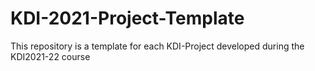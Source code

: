 # KDI-2021-Project-Template
This repository is a template for each KDI-Project developed during the KDI2021-22 course
